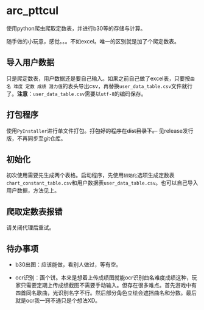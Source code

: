 # arc_pttcul

使用python爬虫爬取定数表，并进行b30等的存储与计算。

随手做的小玩意，感觉。。。不如excel。唯一的区别就是加了个爬定数表。

## 导入用户数据

只是爬定数表，用户数据还是要自己输入。如果之前自己做了excel表，只要按`曲名 难度 定数 成绩 潜力值`的表头导出csv，再替换`user_data_table.csv`文件就行了。**注意**：`user_data_table.csv`需要以`utf-8`的编码保存。

## 打包程序

使用`PyInstaller`进行单文件打包。~~打包好的程序在dist目录下。~~
见release发行版，不再同步至git仓库。

## 初始化

初次使用需要先生成两个表格。启动程序，先使用`初始化`选项生成定数表`chart_constant_table.csv`和用户数据表`user_data_table.csv`。也可以自己导入用户数据，方法见上。

## 爬取定数表报错

请关闭代理后重试。

## 待办事项

* b30出图：应该能做，看别人做过，等有空。

* ocr识别：画个饼。本来是想着上传成绩图就能ocr识别曲名难度成绩这种，玩家只需要定期上传成绩截图不需要手动输入。但存在很多难点。首先游戏中有四首同名歌曲，光识别名字不行。然后部分角色立绘会遮挡曲名和分数。最后就是ocr我一窍不通只是个想法XD。
